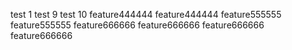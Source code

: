 test 1
test 9
test 10
feature444444
feature444444
feature555555
feature555555
feature666666
feature666666
feature666666
feature666666
